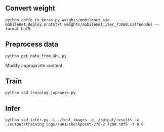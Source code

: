 ## Convert weight
```
python caffe_to_keras.py weights/mobilenet_ssd mobilenet_deploy.prototxt weights/mobilenet_iter_73000.caffemodel --format hdf5
```
## Preprocess data
```
python get_data_from_XML.py
```   
Modify appropriate content 
## Train
```
python ssd_training_japanese.py
```
## Infer
```
python ssd_infer.py -i ./test_images -o ./output/results -w ./output/training_logs/run1/checkpoint-276-2.7208.hdf5 -t 0.6
```
